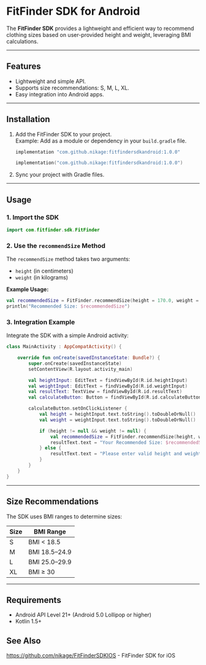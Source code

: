 
# FitFinder SDK for Android

The **FitFinder SDK** provides a lightweight and efficient way to recommend clothing sizes based on user-provided height and weight, leveraging BMI calculations.

---

## Features

- Lightweight and simple API.
- Supports size recommendations: S, M, L, XL.
- Easy integration into Android apps.

---

## Installation

1. Add the FitFinder SDK to your project.  
   Example: Add as a module or dependency in your `build.gradle` file.

   ```gradle
   implementation "com.github.nikage:fitfindersdkandroid:1.0.0"
   ```
   
   ```kotlin
   implementation("com.github.nikage:fitfindersdkandroid:1.0.0")
   ```
   


2. Sync your project with Gradle files.

---

## Usage

### 1. Import the SDK

```kotlin
import com.fitfinder.sdk.FitFinder
```

### 2. Use the `recommendSize` Method

The `recommendSize` method takes two arguments:
- `height` (in centimeters)
- `weight` (in kilograms)

**Example Usage:**

```kotlin
val recommendedSize = FitFinder.recommendSize(height = 170.0, weight = 70.0)
println("Recommended Size: $recommendedSize")
```

### 3. Integration Example

Integrate the SDK with a simple Android activity:

```kotlin
class MainActivity : AppCompatActivity() {

    override fun onCreate(savedInstanceState: Bundle?) {
        super.onCreate(savedInstanceState)
        setContentView(R.layout.activity_main)

        val heightInput: EditText = findViewById(R.id.heightInput)
        val weightInput: EditText = findViewById(R.id.weightInput)
        val resultText: TextView = findViewById(R.id.resultText)
        val calculateButton: Button = findViewById(R.id.calculateButton)

        calculateButton.setOnClickListener {
            val height = heightInput.text.toString().toDoubleOrNull()
            val weight = weightInput.text.toString().toDoubleOrNull()

            if (height != null && weight != null) {
                val recommendedSize = FitFinder.recommendSize(height, weight)
                resultText.text = "Your Recommended Size: $recommendedSize"
            } else {
                resultText.text = "Please enter valid height and weight!"
            }
        }
    }
}
```

---

## Size Recommendations

The SDK uses BMI ranges to determine sizes:

| **Size** | **BMI Range**           |
|----------|--------------------------|
| S        | BMI < 18.5              |
| M        | BMI 18.5–24.9           |
| L        | BMI 25.0–29.9           |
| XL       | BMI ≥ 30                |

---

## Requirements

- Android API Level 21+ (Android 5.0 Lollipop or higher)
- Kotlin 1.5+

## See Also
https://github.com/nikage/FitFinderSDKIOS - FitFinder SDK for iOS
